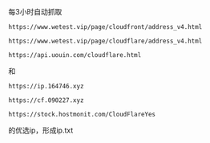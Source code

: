 每3小时自动抓取
```
https://www.wetest.vip/page/cloudfront/address_v4.html
```
```
https://www.wetest.vip/page/cloudflare/address_v4.html
```
```
https://api.uouin.com/cloudflare.html
```
和
```
https://ip.164746.xyz
```
```
https://cf.090227.xyz
```
```
https://stock.hostmonit.com/CloudFlareYes
```
的优选ip，形成ip.txt 
